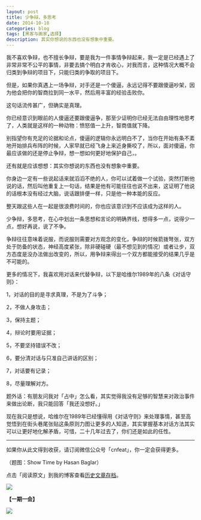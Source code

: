```yaml
---
layout: post
title: 少争辩，多思考
date: 2014-10-18
categories: blog
tags: [黑客与画家,选择]
description: 其实你想说的东西也没有想象中重要。
---
```


我不喜欢争辩，也不擅长争辩，要是我为一件事情争辩起来，我一定是已经遇上了非常非常不公平的事情，非要去搞个明白才肯收心，对我而言，这种情况大概不会归类到争辩的项目下，只能归类的争取的项目下。

但是，如果你真遇上一场争辩，对手还是一个傻逼，永远记得不要跟傻逼吵架，因为他会把你的智商拉到同一水平，然后用丰富的经验击败你。

这句话流传甚广，但确实是真理。

你已经意识到眼前的人傻逼还要跟傻逼争，那至少证明你已经无法自由理性地思考了，人类就是这样的一种动物：愤怒值一上升，智商值就下降。

别指望你有充足的论据和论点，傻逼的逻辑你永远明白不了，当你在开始有条不紊地开始排兵布阵的时候，人家早就已经飞身上来近身撕咬了，所以，面对傻逼，你最应该做的还是停止争辩，想一想如何更好地保护自己，。

还有就是应该想想：其实你想说的东西也没有想象中重要。

你身边一定有一些说起话来就滔滔不绝的人，你可以试着做一个试验，突然打断他说的话，然后叫他重复上一句话，结果是他有可能往往也说不出来，这证明了他说的话根本没有经过大脑，说话跟排便一样，只是他一种本能的反应。

整天跟这些人在一起是很浪费时间的，你也应该意识到不应该成为这样的人。

少争辩，多思考，在心中划出一条思想和言论的明确界线，想得多一点，说得少一点，想好再说，说了不争。

争辩往往意味着说服，而说服则需要对方观念的变化，争辩的时候箭拨弩张，双方处于防备的状态，神经高度紧张，除非硬碰硬（最不想见到的情况）或者让步，双方态度是没办法做出改变的，所以，用争辩来得出一个双方都能接受的结果几乎是不可能的。

更多的情况下，我喜欢用对话来代替争辩，以下是哈维尔1989年的八条《对话守则》：

1，对话的目的是寻求真理，不是为了斗争；

2，不做人身攻击；

3，保持主题；

4，辩论时要用证据；

5，不要坚持错误不改；

6，要分清对话与只准自己讲话的区别；

7，对话要有记录；

8，尽量理解对方。

题外话：有朋友问我对「占中」怎么看，其实觉得我没有足够的智慧来对政治事件来做出论断，我只能回答「我还没想好。」

现在我只是想说，哈维尔在1989年已经懂得用《对话守则》来处理事情，甚至高觉悟到在街头巷尾张贴这条原则力图让更多的人知道，其实掌握基本对话方法其实可以让更好地化解矛盾，可惜，二十几年过去了，你们还是如此的任性。


---

如果你从此文得到收获，请订阅微信公众号「cnfeat」，你一定会获得更多。

（题图：Show Time by Hasan Baglar）

点击「阅读原文」到我的博客查看[历史文章存档](http://cnfeat.com)。

![](http://cnfeat.qiniudn.com/signitrue-2014-09-28.jpg)

**【一期一会】**

![](http://cnfeat.qiniudn.com/p2205553527.jpg)


